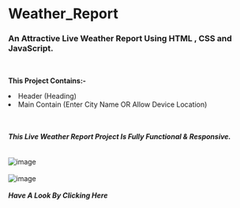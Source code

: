 # Weather_Report
<h3><b>An Attractive Live Weather Report Using HTML , CSS and JavaScript.</b></h3>
<br>

<b>This Project Contains:-</b>

<li>Header (Heading)</li>
<li>Main Contain (Enter City Name OR Allow Device Location)</li>
<br><br>

<b><i>This Live Weather Report Project Is Fully Functional & Responsive.</i></b> 
<br><br><br>
![image](https://github.com/Kanha412/Weather_Report/assets/85762282/5bb965ad-5448-42ea-bbd4-7d0a4fbe8d2b)
<br><br>
![image](https://github.com/Kanha412/Weather_Report/assets/85762282/e670b0c2-606d-47e2-b35f-c2c4ed5f1c1c)
<br><br>
<a href="https://kanha412.github.io/Weather_Report" target="_blank" style="text-decoration:none;"><i><b>Have A Look By Clicking Here</b></i></a>
